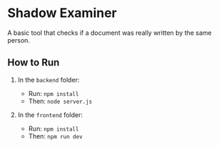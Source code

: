 # Shadow Examiner

A basic tool that checks if a document was really written by the same person.

## How to Run

1. In the `backend` folder:
   - Run: `npm install`
   - Then: `node server.js`

2. In the `frontend` folder:
   - Run: `npm install`
   - Then: `npm run dev`
